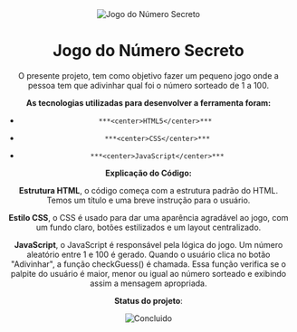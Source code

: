 <div align="center"><img src ="https://img.freepik.com/vetores-premium/um-cadeado-digital-com-numeros-nele_42077-17282.jpg" alt="Jogo do Número Secreto"</div>


<h1 align="center"> Jogo do Número Secreto </h1>



O presente projeto, tem como objetivo fazer um pequeno jogo onde a pessoa tem que adivinhar qual foi o número sorteado de 1 a 100.


**As tecnologias utilizadas para desenvolver a ferramenta foram:**

 *     ***<center>HTML5</center>***
  
  *      ***<center>CSS</center>***
  
  *      ***<center>JavaScript</center>***

**Explicação do Código:**

<p align="justified"><Strong>Estrutura HTML</Strong>, o código começa com a estrutura padrão do HTML. Temos um título e uma breve instrução para o usuário.</p>

<p align="justified"><Strong>Estilo CSS</Strong>, o CSS é usado para dar uma aparência agradável ao jogo, com um fundo claro, botões estilizados e um layout centralizado.</p>

<p align="justified"><Strong>JavaScript</Strong>, o JavaScript é responsável pela lógica do jogo. Um número aleatório entre 1 e 100 é gerado. Quando o usuário clica no botão "Adivinhar", a função checkGuess() é chamada. Essa função verifica se o palpite do usuário é maior, menor ou igual ao número sorteado e exibindo assim a mensagem apropriada.</p>

**Status do projeto**: 

![Concluido](https://img.shields.io/badge/Concluido%20-%20Projeto%20Finalizado%20-%20Verde)
